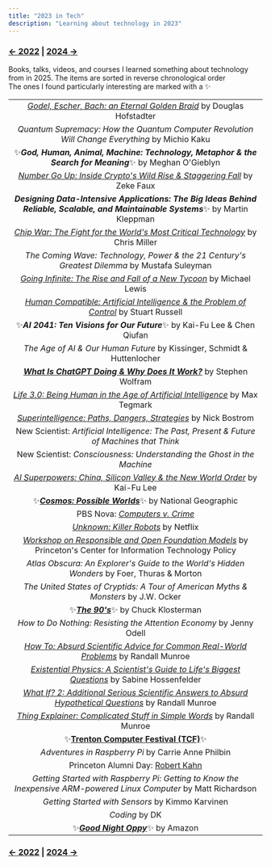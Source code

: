 ```yaml
---
title: "2023 in Tech"
description: "Learning about technology in 2023"
---
```


### [← 2022](/2022/12/31/learn-2022) | [2024 →](/2024/12/31/learn-2024)


Books, talks, videos, and courses I learned something about technology from in 2025. The items are sorted in reverse chronological order\
The ones I found particularly interesting are marked with a ✨

| |
| :---: |
| [*Godel, Escher, Bach: an Eternal Golden Braid*](https://en.wikipedia.org/wiki/G%C3%B6del,_Escher,_Bach) by Douglas Hofstadter |
| *Quantum Supremacy: How the Quantum Computer Revolution Will Change Everything* by Michio Kaku |
| ✨***God, Human, Animal, Machine: Technology, Metaphor & the Search for Meaning***✨ by Meghan O'Gieblyn |
| [*Number Go Up: Inside Crypto's Wild Rise & Staggering Fall*](https://en.wikipedia.org/wiki/Number_Go_Up) by Zeke Faux |
| ***Designing Data-Intensive Applications: The Big Ideas Behind Reliable, Scalable, and Maintainable Systems***✨ by Martin Kleppman |
| [*Chip War: The Fight for the World's Most Critical Technology*](https://en.wikipedia.org/wiki/Chip_War:_The_Fight_for_the_World%27s_Most_Critical_Technology) by Chris Miller |
| *The Coming Wave: Technology, Power & the 21 Century's Greatest Dilemma* by Mustafa Suleyman |
| [*Going Infinite: The Rise and Fall of a New Tycoon*](https://en.wikipedia.org/wiki/Going_Infinite) by Michael Lewis |
| [*Human Compatible: Artificial Intelligence & the Problem of Control*](https://en.wikipedia.org/wiki/Human_Compatible) by Stuart Russell |
| ✨***AI 2041: Ten Visions for Our Future***✨ by Kai-Fu Lee & Chen Qiufan |
| *The Age of AI & Our Human Future* by Kissinger, Schmidt & Huttenlocher |
| [***What Is ChatGPT Doing & Why Does It Work?***](https://writings.stephenwolfram.com/2023/02/what-is-chatgpt-doing-and-why-does-it-work/) by Stephen Wolfram |
| [*Life 3.0: Being Human in the Age of Artificial Intelligence*](https://en.wikipedia.org/wiki/Life_3.0) by Max Tegmark |
| [*Superintelligence: Paths, Dangers, Strategies*](https://en.wikipedia.org/wiki/Superintelligence:_Paths,_Dangers,_Strategies) by Nick Bostrom |
| New Scientist: *Artificial Intelligence: The Past, Present & Future of Machines that Think* |
| New Scientist: *Consciousness: Understanding the Ghost in the Machine* |
| [*AI Superpowers: China, Silicon Valley & the New World Order*](https://en.wikipedia.org/wiki/AI_Superpowers) by Kai-Fu Lee |
| ✨[***Cosmos: Possible Worlds***](https://en.wikipedia.org/wiki/Cosmos:_Possible_Worlds)✨ by National Geographic |
| PBS Nova: [*Computers v. Crime*](https://www.pbs.org/video/computers-v-crime-um7cco/) |
| [*Unknown: Killer Robots*](https://en.wikipedia.org/wiki/Unknown:_Killer_Robots) by Netflix |
| [*Workshop on Responsible and Open Foundation Models*](https://sites.google.com/view/open-foundation-models) by Princeton's Center for Information Technology Policy	|
| *Atlas Obscura: An Explorer's Guide to the World's Hidden Wonders* by Foer, Thuras & Morton |
| *The United States of Cryptids: A Tour of American Myths & Monsters* by J.W. Ocker |
| ✨[***The 90's***](https://en.wikipedia.org/wiki/The_Nineties_(book))✨ by Chuck Klosterman |
| *How to Do Nothing: Resisting the Attention Economy* by Jenny Odell |
| [*How To: Absurd Scientific Advice for Common Real-World Problems*](https://en.wikipedia.org/wiki/How_To_(book)) by Randall Munroe |
| [*Existential Physics: A Scientist's Guide to Life's Biggest Questions*](https://en.wikipedia.org/wiki/Existential_Physics) by Sabine Hossenfelder |
| [*What If? 2: Additional Serious Scientific Answers to Absurd Hypothetical Questions*](https://en.wikipedia.org/wiki/What_If%3F_2_(book)) by Randall Munroe |
| [*Thing Explainer: Complicated Stuff in Simple Words*](https://en.wikipedia.org/wiki/Thing_Explainer) by Randall Munroe |
| ✨[**Trenton Computer Festival (TCF)**](https://tcf-nj.org/wp-content/uploads/2023/03/TCF2023-SCHEDULE-TALK-INFO-PIXs-with-Intro-Keynote-AK_v3-1.pdf)✨ | 
| *Adventures in Raspberry Pi* by Carrie Anne Philbin |
| Princeton Alumni Day: [Robert Kahn](https://ece.princeton.edu/news/princeton-honors-internet-pioneer-robert-kahn-alumni-day) |
| *Getting Started with Raspberry Pi: Getting to Know the Inexpensive ARM-powered Linux Computer* by Matt Richardson |
| *Getting Started with Sensors* by Kimmo Karvinen | 
| *Coding* by DK |
| ✨[***Good Night Oppy***](https://en.wikipedia.org/wiki/Good_Night_Oppy)✨ by Amazon |

### [← 2022](/2022/12/31/learn-2022) | [2024 →](/2024/12/31/learn-2024)

